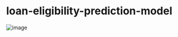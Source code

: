 # loan-eligibility-prediction-model
![image](https://user-images.githubusercontent.com/82393033/207591483-b7fd786f-a3e0-49a5-ada2-6001c11b75fa.png)
